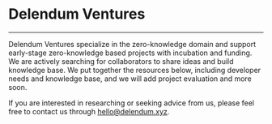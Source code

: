 # Delendum Ventures 
---
Delendum Ventures specialize in the zero-knowledge domain and support early-stage zero-knowledge based projects with incubation and funding. We are actively searching for collaborators to share ideas and build knowledge base. We put together the resources below, including developer needs and knowledge base, and we will add project evaluation and more soon. 

If you are interested in researching or seeking advice from us, please feel free to contact us through hello@delendum.xyz. 
